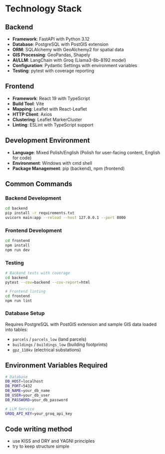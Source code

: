 # Technology Stack

## Backend
- **Framework**: FastAPI with Python 3.12
- **Database**: PostgreSQL with PostGIS extension
- **ORM**: SQLAlchemy with GeoAlchemy2 for spatial data
- **GIS Processing**: GeoPandas, Shapely
- **AI/LLM**: LangChain with Groq (Llama3-8b-8192 model)
- **Configuration**: Pydantic Settings with environment variables
- **Testing**: pytest with coverage reporting

## Frontend
- **Framework**: React 19 with TypeScript
- **Build Tool**: Vite
- **Mapping**: Leaflet with React-Leaflet
- **HTTP Client**: Axios
- **Clustering**: Leaflet MarkerCluster
- **Linting**: ESLint with TypeScript support

## Development Environment
- **Language**: Mixed Polish/English (Polish for user-facing content, English for code)
- **Environment**: Windows with cmd shell
- **Package Management**: pip (backend), npm (frontend)

## Common Commands

### Backend Development
```bash
cd backend
pip install -r requirements.txt
uvicorn main:app --reload --host 127.0.0.1 --port 8000
```

### Frontend Development
```bash
cd frontend
npm install
npm run dev
```

### Testing
```bash
# Backend tests with coverage
cd backend
pytest --cov=backend --cov-report=html

# Frontend linting
cd frontend
npm run lint
```

### Database Setup
Requires PostgreSQL with PostGIS extension and sample GIS data loaded into tables:
- `parcels` / `parcels_low` (land parcels)
- `buildings` / `buildings_low` (building footprints)
- `gpz_110kv` (electrical substations)

## Environment Variables Required
```bash
# Database
DB_HOST=localhost
DB_PORT=5432
DB_NAME=your_db_name
DB_USER=your_db_user
DB_PASSWORD=your_db_password

# LLM Service
GROQ_API_KEY=your_groq_api_key
```
## Code writing method
- use KISS and DRY and YAGNI principles
- try to keep structure simple